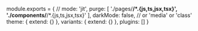 module.exports = {
// mode: 'jit',
purge: [
'./pages/**/*.{js,ts,jsx,tsx}',
'./components/**/*.{js,ts,jsx,tsx}'
],
darkMode: false, // or 'media' or 'class'
theme: {
extend: {}
},
variants: {
extend: {}
},
plugins: []
}
